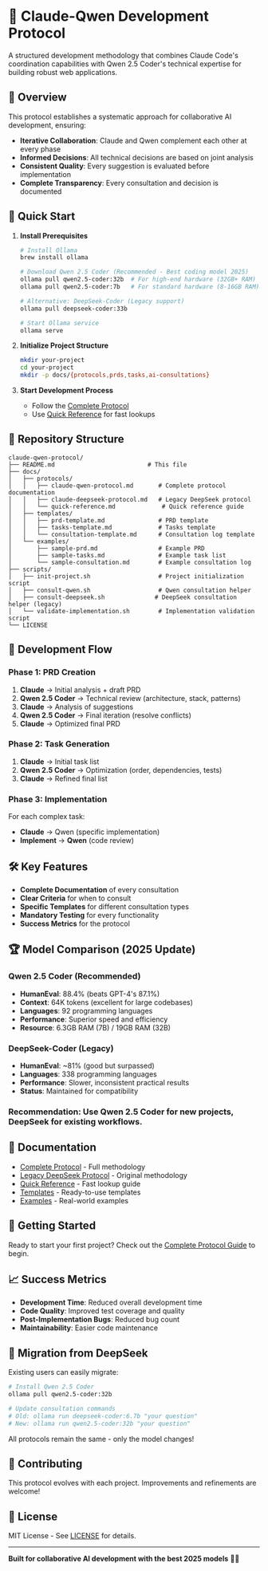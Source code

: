 # 🤖 Claude-Qwen Development Protocol

A structured development methodology that combines Claude Code's coordination capabilities with Qwen 2.5 Coder's technical expertise for building robust web applications.

## 🎯 Overview

This protocol establishes a systematic approach for collaborative AI development, ensuring:
- **Iterative Collaboration**: Claude and Qwen complement each other at every phase
- **Informed Decisions**: All technical decisions are based on joint analysis
- **Consistent Quality**: Every suggestion is evaluated before implementation
- **Complete Transparency**: Every consultation and decision is documented

## 🚀 Quick Start

1. **Install Prerequisites**
   ```bash
   # Install Ollama
   brew install ollama

   # Download Qwen 2.5 Coder (Recommended - Best coding model 2025)
   ollama pull qwen2.5-coder:32b  # For high-end hardware (32GB+ RAM)
   ollama pull qwen2.5-coder:7b   # For standard hardware (8-16GB RAM)

   # Alternative: DeepSeek-Coder (Legacy support)
   ollama pull deepseek-coder:33b

   # Start Ollama service
   ollama serve
   ```

2. **Initialize Project Structure**
   ```bash
   mkdir your-project
   cd your-project
   mkdir -p docs/{protocols,prds,tasks,ai-consultations}
   ```

3. **Start Development Process**
   - Follow the [Complete Protocol](docs/protocols/claude-qwen-protocol.md)
   - Use [Quick Reference](docs/protocols/quick-reference.md) for fast lookups

## 📁 Repository Structure

```
claude-qwen-protocol/
├── README.md                          # This file
├── docs/
│   ├── protocols/
│   │   ├── claude-qwen-protocol.md       # Complete protocol documentation
│   │   ├── claude-deepseek-protocol.md   # Legacy DeepSeek protocol
│   │   └── quick-reference.md             # Quick reference guide
│   ├── templates/
│   │   ├── prd-template.md               # PRD template
│   │   ├── tasks-template.md             # Tasks template
│   │   └── consultation-template.md      # Consultation log template
│   └── examples/
│       ├── sample-prd.md                 # Example PRD
│       ├── sample-tasks.md               # Example task list
│       └── sample-consultation.md        # Example consultation log
├── scripts/
│   ├── init-project.sh                   # Project initialization script
│   ├── consult-qwen.sh                   # Qwen consultation helper
│   ├── consult-deepseek.sh              # DeepSeek consultation helper (legacy)
│   └── validate-implementation.sh        # Implementation validation script
└── LICENSE
```

## 🔄 Development Flow

### Phase 1: PRD Creation
1. **Claude** → Initial analysis + draft PRD
2. **Qwen 2.5 Coder** → Technical review (architecture, stack, patterns)
3. **Claude** → Analysis of suggestions
4. **Qwen 2.5 Coder** → Final iteration (resolve conflicts)
5. **Claude** → Optimized final PRD

### Phase 2: Task Generation
1. **Claude** → Initial task list
2. **Qwen 2.5 Coder** → Optimization (order, dependencies, tests)
3. **Claude** → Refined final list

### Phase 3: Implementation
For each complex task:
- **Claude** → Qwen (specific implementation)
- **Implement** → **Qwen** (code review)

## 🛠️ Key Features

- **Complete Documentation** of every consultation
- **Clear Criteria** for when to consult
- **Specific Templates** for different consultation types
- **Mandatory Testing** for every functionality
- **Success Metrics** for the protocol

## 🏆 Model Comparison (2025 Update)

### **Qwen 2.5 Coder** (Recommended)
- **HumanEval**: 88.4% (beats GPT-4's 87.1%)
- **Context**: 64K tokens (excellent for large codebases)
- **Languages**: 92 programming languages
- **Performance**: Superior speed and efficiency
- **Resource**: 6.3GB RAM (7B) / 19GB RAM (32B)

### **DeepSeek-Coder** (Legacy)
- **HumanEval**: ~81% (good but surpassed)
- **Languages**: 338 programming languages
- **Performance**: Slower, inconsistent practical results
- **Status**: Maintained for compatibility

### **Recommendation**: Use Qwen 2.5 Coder for new projects, DeepSeek for existing workflows.

## 📖 Documentation

- [Complete Protocol](docs/protocols/claude-qwen-protocol.md) - Full methodology
- [Legacy DeepSeek Protocol](docs/protocols/claude-deepseek-protocol.md) - Original methodology
- [Quick Reference](docs/protocols/quick-reference.md) - Fast lookup guide
- [Templates](docs/templates/) - Ready-to-use templates
- [Examples](docs/examples/) - Real-world examples

## 🚀 Getting Started

Ready to start your first project? Check out the [Complete Protocol Guide](docs/protocols/claude-qwen-protocol.md) to begin.

## 📈 Success Metrics

- **Development Time**: Reduced overall development time
- **Code Quality**: Improved test coverage and quality
- **Post-Implementation Bugs**: Reduced bug count
- **Maintainability**: Easier code maintenance

## 🔄 Migration from DeepSeek

Existing users can easily migrate:

```bash
# Install Qwen 2.5 Coder
ollama pull qwen2.5-coder:32b

# Update consultation commands
# Old: ollama run deepseek-coder:6.7b "your question"
# New: ollama run qwen2.5-coder:32b "your question"
```

All protocols remain the same - only the model changes!

## 🤝 Contributing

This protocol evolves with each project. Improvements and refinements are welcome!

## 📄 License

MIT License - See [LICENSE](LICENSE) for details.

---

**Built for collaborative AI development with the best 2025 models** 🤖✨